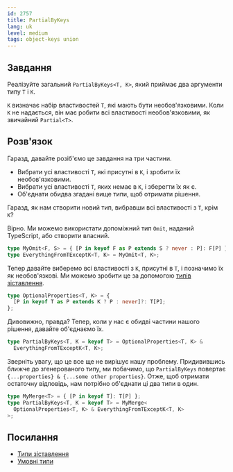 ```yaml
---
id: 2757
title: PartialByKeys
lang: uk
level: medium
tags: object-keys union
---
```


## Завдання

Реалізуйте загальний `PartialByKeys<T, K>`, який приймає два аргументи типу `T` і
`K`.

`K` визначає набір властивостей `T`, які мають бути необов'язковими. Коли
`K` не надається, він має робити всі властивості необов'язковими, як звичайний
`Partial<T>`.

## Розв'язок

Гаразд, давайте розіб'ємо це завдання на три частини.

- Вибрати усі властивості `T`, які присутні в `K`, і зробити їх необов'язковими.
- Вибрати усі властивості `T`, яких немає в `K`, і зберегти їх як є.
- Об'єднати обидва згадані вище типи, щоб отримати рішення.

Гаразд, як нам створити новий тип, вибравши всі властивості з `T`, крім `K`?

Вірно. Ми можемо використати допоміжний тип `Omit`, наданий TypeScript, або створити власний.

```typescript
type MyOmit<F, S> = { [P in keyof F as P extends S ? never : P]: F[P] };
type EverythingFromTExceptK<T, K> = MyOmit<T, K>;
```

Тепер давайте виберемо всі властивості з `K`, присутні в `T`, і позначимо їх як необов'язкові.
Ми можемо зробити це за допомогою [типів зіставлення](https://www.typescriptlang.org/docs/handbook/2/mapped-types.html).

```typescript
type OptionalProperties<T, K> = {
  [P in keyof T as P extends K ? P : never]?: T[P];
};
```

Дивовижно, правда? Тепер, коли у нас є обидві частини нашого рішення, давайте об'єднаємо їх.

```typescript
type PartialByKeys<T, K = keyof T> = OptionalProperties<T, K> &
  EverythingFromTExceptK<T, K>;
```

Зверніть увагу, що це все ще не вирішує нашу проблему. Придивившись ближче до згенерованого типу,
ми побачимо, що `PartialByKeys` повертає `{...properties} & {...some other properties}`.
Отже, щоб отримати остаточну відповідь, нам потрібно об'єднати ці два типи в один.

```typescript
type MyMerge<T> = { [P in keyof T]: T[P] };
type PartialByKeys<T, K = keyof T> = MyMerge<
  OptionalProperties<T, K> & EverythingFromTExceptK<T, K>
>;
```

## Посилання

- [Типи зіставлення](https://www.typescriptlang.org/docs/handbook/2/mapped-types.html)
- [Умовні типи](https://www.typescriptlang.org/docs/handbook/2/conditional-types.html)
